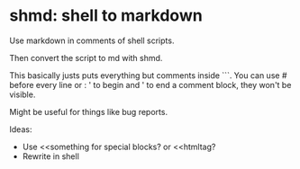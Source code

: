 # shmd: shell to markdown
Use markdown in comments of shell scripts.

Then convert the script to md with shmd.

This basically justs puts everything but comments inside ```.
You can use # before every line or : ' to begin and ' to end a comment block, they won't be visible.

Might be useful for things like bug reports.

Ideas:
- Use <<something for special blocks? or <<htmltag?
- Rewrite in shell
